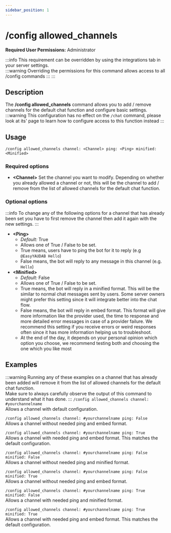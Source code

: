 ```yaml
---
sidebar_position: 1
---
```


# /config allowed_channels

**Required User Permissions:** Administrator

:::info
This requirement can be overridden by using the integrations tab in your server settings.<br/>
	:::warning
		Overriding the permissions for this command allows access to all /config commands
	:::
:::

## Description
The **/config allowed_channels** command allows you to add / remove channels for the default chat function and configure basic settings.
:::warning
	This configuration has no effect on the `/chat` command, please look at its' page to learn how to configure access to this function instead
:::

## Usage
`/config allowed_channels channel: <Channel> ping: <Ping> minified: <Minified>`
### Required options
- **\<Channel\>** Set the channel you want to modify. Depending on whether you already allowed a channel or not, this will be the channel to add / remove from the list of allowed channels for the default chat function.
### Optional options
:::info
	To change any of the following options for a channel that has already been set you have to first remove the channel then add it again with the new settings.
:::
- **\<Ping\>**
	- _Default:_ True
	- Allows one of True / False to be set. 
	- True means, users have to ping the bot for it to reply (e.g `@EasyYAUDAB Hello`)
	- False means, the bot will reply to any message in this channel (e.g. `Hello`)
- **\<Minified\>**
	- _Default:_ False
	- Allows one of True / False to be set. 
	- True means, the bot will reply in a minified format. This will be the similar to normal chat messages sent by users. Some server owners might prefer this setting since it will integrate better into the chat flow.
	- False means, the bot will reply in embed format. This format will give more information like the provider used, the time to response and more detailed error messages in case of a provider failure. We recommend this setting if you receive errors or weird responses often since it has more information helping us to troubleshoot.
	- At the end of the day, it depends on your personal opinion which option you choose, we recommend testing both and choosing the one which you like most

## Examples
:::warning
	Running any of these examples on a channel that has already been added will remove it from the list of allowed channels for the default chat function.<br/>
	Make sure to always carefully observe the output of this command to understand what it has done.
:::
`/config allowed_channels channel: #yourchannelname`<br/>
Allows a channel with default configuration.

`/config allowed_channels channel: #yourchannelname ping: False`<br/>
Allows a channel without needed ping and embed format.

`/config allowed_channels channel: #yourchannelname ping: True`<br/>
Allows a channel with needed ping and embed format. This matches the default configuration.

`/config allowed_channels channel: #yourchannelname ping: False minified: False`<br/>
Allows a channel without needed ping and minified format.

`/config allowed_channels channel: #yourchannelname ping: False minified: True`<br/>
Allows a channel without needed ping and embed format.

`/config allowed_channels channel: #yourchannelname ping: True minified: False`<br/>
Allows a channel with needed ping and minified format.

`/config allowed_channels channel: #yourchannelname ping: True minified: True`<br/>
Allows a channel with needed ping and embed format. This matches the default configuration.